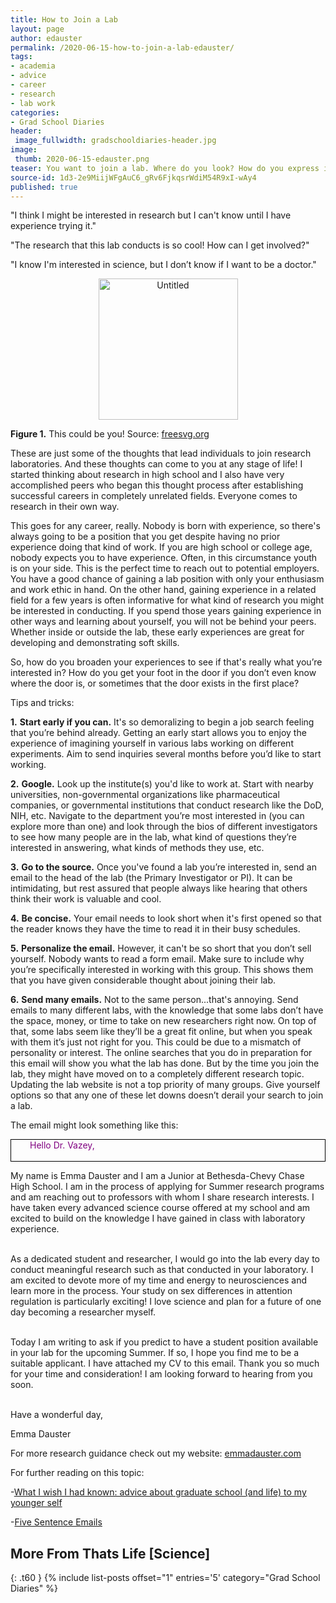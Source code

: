 ```yaml
---
title: How to Join a Lab
layout: page
author: edauster
permalink: /2020-06-15-how-to-join-a-lab-edauster/
tags:
- academia
- advice
- career
- research
- lab work
categories:
- Grad School Diaries
header:
 image_fullwidth: gradschooldiaries-header.jpg
image:
 thumb: 2020-06-15-edauster.png
teaser: You want to join a lab. Where do you look? How do you express interest? What do you say?
source-id: 1d3-2e9MiijWFgAuC6_gRv6FjkqsrWdiM54R9xI-wAy4
published: true
---
```


"I think I might be interested in research but I can't know until I have experience trying it."

"The research that this lab conducts is so cool! How can I get involved?"

"I know I'm interested in science, but I don’t know if I want to be a doctor."

<center><a data-flickr-embed="true" href="https://www.flickr.com/photos/139839751@N06/49860287982/in/dateposted-friend/" title="Untitled"><img src="https://live.staticflickr.com/65535/49860287982_d156ee91a8_o.png" width="223" height="226" alt="Untitled"></a><script async src="//embedr.flickr.com/assets/client-code.js" charset="utf-8"></script></center>

**Figure 1.** This could be you! Source: [freesvg.org](https://freesvg.org/)

These are just some of the thoughts that lead individuals to join research laboratories.  And these thoughts can come to you at any stage of life!  I started thinking about research in high school and I also have very accomplished peers who began this thought process after establishing successful careers in completely unrelated fields.  Everyone comes to research in their own way.

This goes for any career, really.  Nobody is born with experience, so there's always going to be a position that you get despite having no prior experience doing that kind of work.    If you are high school or college age, nobody expects you to have experience.  Often, in this circumstance youth is on your side.  This is the perfect time to reach out to potential employers.  You have a good chance of gaining a lab position with only your enthusiasm and work ethic in hand.  On the other hand, gaining experience in a related field for a few years is often informative for what kind of research you might be interested in conducting.  If you spend those years gaining experience in other ways and learning about yourself, you will not be behind your peers.  Whether inside or outside the lab, these early experiences are great for developing and demonstrating soft skills.

So, how do you broaden your experiences to see if that's really what you’re interested in?  How do you get your foot in the door if you don’t even know where the door is, or sometimes that the door exists in the first place?

Tips and tricks:

**1.**   **Start early if you can.**  It's so demoralizing to begin a job search feeling that you’re behind already.  Getting an early start allows you to enjoy the experience of imagining yourself in various labs working on different experiments.  Aim to send inquiries several months before you’d like to start working.

**2.**   **Google.**  Look up the institute(s) you'd like to work at.  Start with nearby universities, non-governmental organizations like pharmaceutical companies, or governmental institutions that conduct research like the DoD, NIH, etc.  Navigate to the department you’re most interested in (you can explore more than one) and look through the bios of different investigators to see how many people are in the lab, what kind of questions they’re interested in answering, what kinds of methods they use, etc.

**3.**   **Go to the source.**  Once you've found a lab you’re interested in, send an email to the head of the lab (the Primary Investigator or PI).  It can be intimidating, but rest assured that people always like hearing that others think their work is valuable and cool.

**4.**   **Be concise.**  Your email needs to look short when it's first opened so that the reader knows they have the time to read it in their busy schedules. 

**5.**   **Personalize the email.**  However, it can't be so short that you don’t sell yourself.  Nobody wants to read a form email.  Make sure to include why you’re specifically interested in working with this group.  This shows them that you have given considerable thought about joining their lab.

**6.**   **Send many emails.**  Not to the same person...that's annoying.  Send emails to many different labs, with the knowledge that some labs don’t have the space, money, or time to take on new researchers right now.  On top of that, some labs seem like they’ll be a great fit online, but when you speak with them it’s just not right for you.  This could be due to a mismatch of personality or interest.  The online searches that you do in preparation for this email will show you what the lab has done.  But by the time you join the lab, they might have moved on to a completely different research topic.  Updating the lab website is not a top priority of many groups.  Give yourself options so that any one of these let downs doesn’t derail your search to join a lab.

The email might look something like this:

<p style="color:purple;"><span style="padding-left: 30px; display:block; border: 1px solid black">Hello Dr. Vazey,<br><br>

My name is Emma Dauster and I am a Junior at Bethesda-Chevy Chase High School.  I am in the process of applying for Summer research programs and am reaching out to professors with whom I share research interests.  I have taken every advanced science course offered at my school and am excited to build on the knowledge I have gained in class with laboratory experience. <br><br>

As a dedicated student and researcher, I would go into the lab every day to conduct meaningful research such as that conducted in your laboratory.  I am excited to devote more of my time and energy to neurosciences and learn more in the process.  Your study on sex differences in attention regulation is particularly exciting!  I love science and plan for a future of one day becoming a researcher myself.<br><br>

Today I am writing to ask if you predict to have a student position available in your lab for the upcoming Summer.  If so, I hope you find me to be a suitable applicant.  I have attached my CV to this email.  Thank you so much for your time and consideration!  I am looking forward to hearing from you soon.<br><br>

Have a wonderful day,<br>

Emma Dauster</span></p>

For more research guidance check out my website:  [emmadauster.com](https://emmadauster.com/)

For further reading on this topic:

-[What I wish I had known: advice about graduate school (and life) to my younger self](http://thatslifesci.com.s3-website-us-east-1.amazonaws.com/2017-10-16-What-I-Wish-I-Had-Known-LHancock/)

-[Five Sentence Emails](http://thatslifesci.com.s3-website-us-east-1.amazonaws.com/2016-05-26-Five-Sentence-Emails-EKuras/)

## More From Thats Life [Science]
{: .t60 }
{% include list-posts offset="1" entries='5' category="Grad School Diaries" %}
